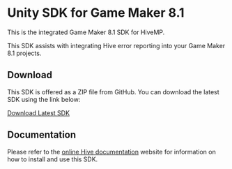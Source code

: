 Unity SDK for Game Maker 8.1
===============================

This is the integrated Game Maker 8.1 SDK for HiveMP.

This SDK assists with integrating Hive error reporting into your Game Maker 8.1
projects.

## Download

This SDK is offered as a ZIP file from GitHub.  You can download the latest SDK
using the link below:

[Download Latest SDK](https://github.com/HiveMP/hivemp-gm81-sdk/archive/master.zip)

## Documentation

Please refer to the [online Hive documentation](https://docs.hivemp.com) website for
information on how to install and use this SDK.